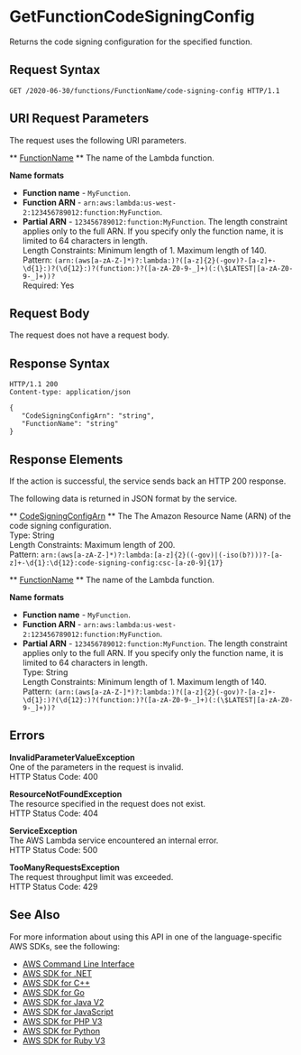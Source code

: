 # GetFunctionCodeSigningConfig<a name="API_GetFunctionCodeSigningConfig"></a>

Returns the code signing configuration for the specified function\.

## Request Syntax<a name="API_GetFunctionCodeSigningConfig_RequestSyntax"></a>

```
GET /2020-06-30/functions/FunctionName/code-signing-config HTTP/1.1
```

## URI Request Parameters<a name="API_GetFunctionCodeSigningConfig_RequestParameters"></a>

The request uses the following URI parameters\.

 ** [FunctionName](#API_GetFunctionCodeSigningConfig_RequestSyntax) **   <a name="SSS-GetFunctionCodeSigningConfig-request-FunctionName"></a>
The name of the Lambda function\.  

**Name formats**
+  **Function name** \- `MyFunction`\.
+  **Function ARN** \- `arn:aws:lambda:us-west-2:123456789012:function:MyFunction`\.
+  **Partial ARN** \- `123456789012:function:MyFunction`\.
The length constraint applies only to the full ARN\. If you specify only the function name, it is limited to 64 characters in length\.  
Length Constraints: Minimum length of 1\. Maximum length of 140\.  
Pattern: `(arn:(aws[a-zA-Z-]*)?:lambda:)?([a-z]{2}(-gov)?-[a-z]+-\d{1}:)?(\d{12}:)?(function:)?([a-zA-Z0-9-_]+)(:(\$LATEST|[a-zA-Z0-9-_]+))?`   
Required: Yes

## Request Body<a name="API_GetFunctionCodeSigningConfig_RequestBody"></a>

The request does not have a request body\.

## Response Syntax<a name="API_GetFunctionCodeSigningConfig_ResponseSyntax"></a>

```
HTTP/1.1 200
Content-type: application/json

{
   "CodeSigningConfigArn": "string",
   "FunctionName": "string"
}
```

## Response Elements<a name="API_GetFunctionCodeSigningConfig_ResponseElements"></a>

If the action is successful, the service sends back an HTTP 200 response\.

The following data is returned in JSON format by the service\.

 ** [CodeSigningConfigArn](#API_GetFunctionCodeSigningConfig_ResponseSyntax) **   <a name="SSS-GetFunctionCodeSigningConfig-response-CodeSigningConfigArn"></a>
The The Amazon Resource Name \(ARN\) of the code signing configuration\.  
Type: String  
Length Constraints: Maximum length of 200\.  
Pattern: `arn:(aws[a-zA-Z-]*)?:lambda:[a-z]{2}((-gov)|(-iso(b?)))?-[a-z]+-\d{1}:\d{12}:code-signing-config:csc-[a-z0-9]{17}` 

 ** [FunctionName](#API_GetFunctionCodeSigningConfig_ResponseSyntax) **   <a name="SSS-GetFunctionCodeSigningConfig-response-FunctionName"></a>
The name of the Lambda function\.  

**Name formats**
+  **Function name** \- `MyFunction`\.
+  **Function ARN** \- `arn:aws:lambda:us-west-2:123456789012:function:MyFunction`\.
+  **Partial ARN** \- `123456789012:function:MyFunction`\.
The length constraint applies only to the full ARN\. If you specify only the function name, it is limited to 64 characters in length\.  
Type: String  
Length Constraints: Minimum length of 1\. Maximum length of 140\.  
Pattern: `(arn:(aws[a-zA-Z-]*)?:lambda:)?([a-z]{2}(-gov)?-[a-z]+-\d{1}:)?(\d{12}:)?(function:)?([a-zA-Z0-9-_]+)(:(\$LATEST|[a-zA-Z0-9-_]+))?` 

## Errors<a name="API_GetFunctionCodeSigningConfig_Errors"></a>

 **InvalidParameterValueException**   
One of the parameters in the request is invalid\.  
HTTP Status Code: 400

 **ResourceNotFoundException**   
The resource specified in the request does not exist\.  
HTTP Status Code: 404

 **ServiceException**   
The AWS Lambda service encountered an internal error\.  
HTTP Status Code: 500

 **TooManyRequestsException**   
The request throughput limit was exceeded\.  
HTTP Status Code: 429

## See Also<a name="API_GetFunctionCodeSigningConfig_SeeAlso"></a>

For more information about using this API in one of the language\-specific AWS SDKs, see the following:
+  [ AWS Command Line Interface](https://docs.aws.amazon.com/goto/aws-cli/lambda-2015-03-31/GetFunctionCodeSigningConfig) 
+  [ AWS SDK for \.NET](https://docs.aws.amazon.com/goto/DotNetSDKV3/lambda-2015-03-31/GetFunctionCodeSigningConfig) 
+  [ AWS SDK for C\+\+](https://docs.aws.amazon.com/goto/SdkForCpp/lambda-2015-03-31/GetFunctionCodeSigningConfig) 
+  [ AWS SDK for Go](https://docs.aws.amazon.com/goto/SdkForGoV1/lambda-2015-03-31/GetFunctionCodeSigningConfig) 
+  [ AWS SDK for Java V2](https://docs.aws.amazon.com/goto/SdkForJavaV2/lambda-2015-03-31/GetFunctionCodeSigningConfig) 
+  [ AWS SDK for JavaScript](https://docs.aws.amazon.com/goto/AWSJavaScriptSDK/lambda-2015-03-31/GetFunctionCodeSigningConfig) 
+  [ AWS SDK for PHP V3](https://docs.aws.amazon.com/goto/SdkForPHPV3/lambda-2015-03-31/GetFunctionCodeSigningConfig) 
+  [ AWS SDK for Python](https://docs.aws.amazon.com/goto/boto3/lambda-2015-03-31/GetFunctionCodeSigningConfig) 
+  [ AWS SDK for Ruby V3](https://docs.aws.amazon.com/goto/SdkForRubyV3/lambda-2015-03-31/GetFunctionCodeSigningConfig) 